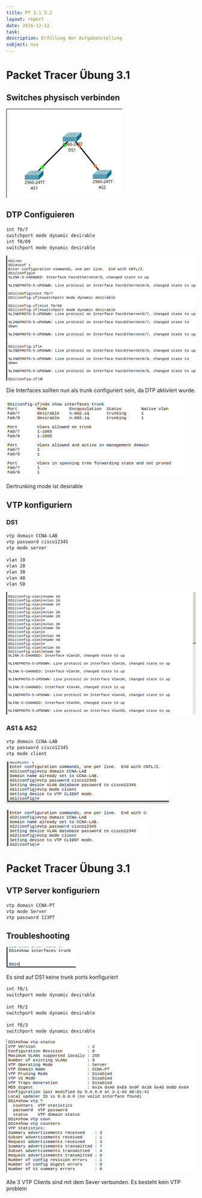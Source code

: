 ```yaml
---
title: PT 3.1 3.2
layout: report
date: 2016-12-12
task:
description: Erfüllung der Aufgabenstellung
subject: nvs
---
```


# Packet Tracer Übung 3.1

## Switches physisch verbinden

![](20161219_308x236.png)

## DTP Configuieren

```
int f0/7
switchport mode dynamic desirable
int f0/09
switchport mode dynamic desirable
```

![](20161219_560x368.png)

Die Interfaces sollten nun als trunk configuriert sein, da DTP aktiviert wurde.

![](20161219_476x206.png)

Dertrunking mode ist desirable

## VTP konfiguriern

### DS1

```
vtp domain CCNA-LAB
vtp password cisco12345
vtp mode server

vlan 10
vlan 20
vlan 30
vlan 40
vlan 50
```

![](20161219_579x373.png)


### AS1 & AS2

```
vtp domain CCNA-LAB
vtp password cisco12345
vtp mode client
```

![](20161219_433x111.png)

![](20161219_373x96.png)


# Packet Tracer Übung 3.1


## VTP Server konfiguriern

```
vtp domain CCNA-PT
vtp mode Server
vtp password 123PT
```

## Troubleshooting

![](20161219_185x54.png)

Es sind auf DS1 keine trunk ports konfiguriert

```
int f0/1
switchport mode dynamic desirable

int f0/2
switchport mode dynamic desirable

int f0/3
switchport mode dynamic desirable
```

![](20161219_505x353.png)

Alle 3 VTP Clients sind mit dem Sever verbunden. Es besteht kein VTP problem
